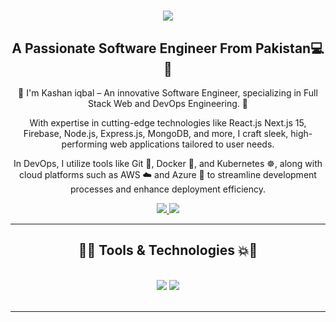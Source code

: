<h1 align="center">
    <img src="https://readme-typing-svg.herokuapp.com/?font=Righteous&color=7e15f7&random=falsesize=35&center=true&vCenter=true&width=500&height=70&duration=2000&lines=Hi+There!+👋;+I'm+Kashan+Iqbal+👨🏻‍💻;" />
</h1>

<h2 align="center">A Passionate Software Engineer From Pakistan💻🎥

</h2>


<div align="center"> 
 🌱 I'm Kashan iqbal – An innovative Software Engineer, specializing in Full Stack Web and DevOps Engineering. 🚀

With expertise in cutting-edge technologies like React.js Next.js 15, Firebase, Node.js, Express.js, MongoDB, and more, I craft sleek, high-performing web applications tailored to user needs.

In DevOps, I utilize tools like Git 🐙, Docker 🐳, and Kubernetes ☸️, along with cloud platforms such as AWS ☁️ and Azure 🔵 to streamline development processes and enhance deployment efficiency. 

 </div>
 
<div align="center"> 
  <a href="mailto:kashan.tech.io@gmail.com">
    <img src="https://img.shields.io/badge/Gmail-6C22A6?style=for-the-badge&logo=gmail&logoColor=white" />
  </a>
  <a href="https://www.linkedin.com/in/kashan-iqbal-2b051a24a/" >
    <img src="https://img.shields.io/badge/LinkedIn-0077B5?style=for-the-badge&logo=linkedin&logoColor=white" />
  </a>
</div>

 <hr/>
 
<h2 align="center">🚀💥 Tools & Technologies 💥🚀</h2>
<br/>
<div align="center">
    <img src="https://skillicons.dev/icons?i=react,angular,javascript,typescript,express,nodejs,vscode,github,tailwind,git,linux,docker,kubernetes,gitlab,azure" />
    <img src="https://skillicons.dev/icons?i=css,bootstrap,supabase,html,firebase,mongodb,nextjs,mysql,php,laravel,jenkins,terraform,aws,ansible,grafana" /><br>
</div>

<br/>
<hr/>
<!-- ![Top Langs](https://github-readme-stats.vercel.app/api/top-langs/?username=farzeen-ali&hide_progress=true&theme=midnight-purple) -->
<!-- ![Anurag's GitHub stats](https://github-readme-stats.vercel.app/api?username=farzeen-ali&show_icons=true&theme=midnight-purple) -->
<!-- ![Top Langs](https://github-readme-stats.vercel.app/api/top-langs/?username=farzeen-ali&layout=compact&theme=midnight-purple) -->
